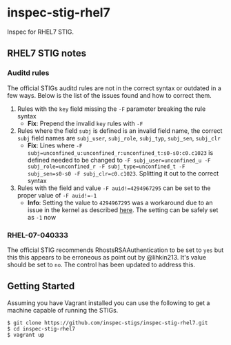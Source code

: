 # inspec-stig-rhel7

Inspec for RHEL7 STIG.


## RHEL7 STIG notes

### Auditd rules

The official STIGs auditd rules are not in the correct syntax or outdated in a few ways. Below is the list of the issues found and how to correct them.

1. Rules with the ``key`` field missing the ``-F`` parameter breaking the rule syntax
    * **Fix**: Prepend the invalid ``key`` rules with ``-F`` 
2. Rules where the field ``subj`` is defined is an invalid field name, the correct ``subj`` field names are ``subj_user``, ``subj_role``, ``subj_typ``, ``subj_sen``, ``subj_clr``
    * **Fix**: Lines where ``-F subj=unconfined_u:unconfined_r:unconfined_t:s0-s0:c0.c1023`` is defined needed to be changed to ``-F subj_user=unconfined_u -F subj_role=unconfined_r -F subj_type=unconfined_t -F subj_sen=s0-s0 -F subj_clr=c0.c1023``. Splitting it out to the correct syntax
3. Rules with the field and value ``-F auid!=4294967295`` can be set to the proper value of ``-F auid!=-1``
    * **Info**: Setting the value to ``4294967295`` was a workaround due to an issue in the kernel as described [here](http://lkml.iu.edu/hypermail/linux/kernel/1304.1/01594.html). The setting can be safely set as ``-1`` now

### RHEL-07-040333

The official STIG recommends RhostsRSAAuthentication to be set to ``yes`` but this this appears to be erroneous as point out by @lihkin213. It's value should be set to ``no``. The control has been updated to address this.


## Getting Started

Assuming you have Vagrant installed you can use the following to
get a machine capable of running the STIGs.

```
$ git clone https://github.com/inspec-stigs/inspec-stig-rhel7.git
$ cd inspec-stig-rhel7
$ vagrant up

```
